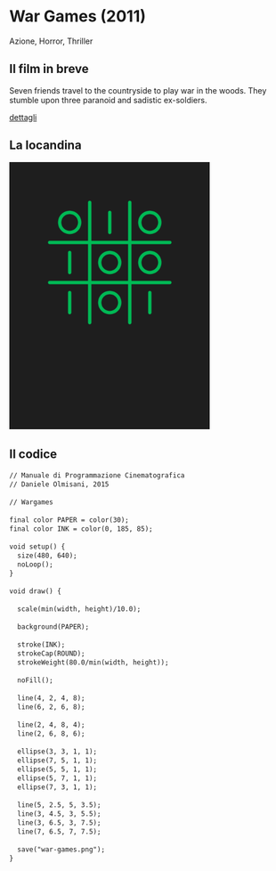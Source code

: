 # War Games (2011)

Azione, Horror, Thriller

## Il film in breve
Seven friends travel to the countryside to play war in the woods. They stumble upon three paranoid and sadistic ex-soldiers.

[dettagli](https://www.imdb.com/title/tt1543459/)

## La locandina
<img src="war-games.png"  width="360px" title="War Games">


## Il codice
```processing
// Manuale di Programmazione Cinematografica
// Daniele Olmisani, 2015

// Wargames

final color PAPER = color(30);
final color INK = color(0, 185, 85);

void setup() {  
  size(480, 640);
  noLoop();
}

void draw() {
    
  scale(min(width, height)/10.0);
  
  background(PAPER);
  
  stroke(INK);
  strokeCap(ROUND);
  strokeWeight(80.0/min(width, height));
  
  noFill();
  
  line(4, 2, 4, 8);
  line(6, 2, 6, 8);
  
  line(2, 4, 8, 4);
  line(2, 6, 8, 6);
  
  ellipse(3, 3, 1, 1);
  ellipse(7, 5, 1, 1);
  ellipse(5, 5, 1, 1);
  ellipse(5, 7, 1, 1);
  ellipse(7, 3, 1, 1);
  
  line(5, 2.5, 5, 3.5);
  line(3, 4.5, 3, 5.5);
  line(3, 6.5, 3, 7.5);
  line(7, 6.5, 7, 7.5);
  
  save("war-games.png"); 
}
```
